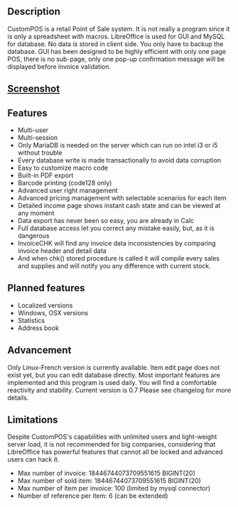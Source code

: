 ## Description
CustomPOS is a retail Point of Sale system.
It is not really a program since it is only a spreadsheet with macros.
LibreOffice is used for GUI and MySQL for database. No data is stored in client side. You only have to backup the database.
GUI has been designed to be highly efficient with only one page POS, there is no sub-page, only one pop-up confirmation message will be displayed before invoice validation.

## [Screenshot](https://github.com/Nick689/CustomPOS/blob/master/Preview/ViewAll.md)

## Features
* Multi-user
* Multi-session
* Only MariaDB is needed on the server which can run on intel i3 or i5 without trouble
* Every database write is made transactionally to avoid data corruption
* Easy to customize macro code
* Built-in PDF export
* Barcode printing (code128 only)
* Advanced user right management
* Advanced pricing management with selectable scenarios for each item
* Detailed income page shows instant cash state and can be viewed at any moment
* Data export has never been so easy, you are already in Calc
* Full database access let you correct any mistake easily, but, as it is dangerous
* InvoiceCHK will find any invoice data inconsistencies by comparing invoice header and detail data
* And when chk() stored procedure is called it will compile every sales and supplies and will notify you any difference with current stock.

## Planned features
* Localized versions
* Windows, OSX versions
* Statistics
* Address book

## Advancement
Only Linux-French version is currently available. Item edit page does not exist yet, but you can edit database directly. Most important features are implemented and this program is used daily. You will find a comfortable reactivity and stability. Current version is 0.7   Please see changelog for more details.

## Limitations
Despite CustomPOS's capabilities with unlimited users and light-weight server load, it is not recommended for big companies, considering that LibreOffice has powerful features that cannot all be locked and advanced users can hack it.

* Max number of invoice: 18446744073709551615 BIGINT(20)
* Max number of sold item: 18446744073709551615 BIGINT(20)
* Max number of item per invoice: 100 (limited by mysql connector)
* Number of reference per item: 6 (can be extended)
